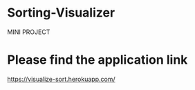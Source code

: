 # Sorting-Visualizer
MINI PROJECT

# Please find the application link
https://visualize-sort.herokuapp.com/